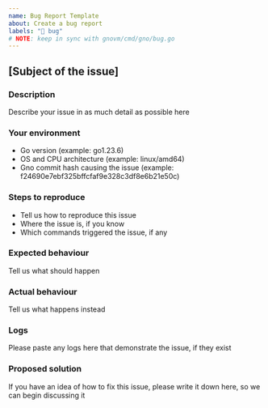 ```yaml
---
name: Bug Report Template
about: Create a bug report
labels: "🐞 bug"
# NOTE: keep in sync with gnovm/cmd/gno/bug.go
---
```


## [Subject of the issue]

### Description

Describe your issue in as much detail as possible here

### Your environment

* Go version (example: go1.23.6)
* OS and CPU architecture (example: linux/amd64)
* Gno commit hash causing the issue (example: f24690e7ebf325bffcfaf9e328c3df8e6b21e50c)

### Steps to reproduce

* Tell us how to reproduce this issue <br />
* Where the issue is, if you know <br />
* Which commands triggered the issue, if any

### Expected behaviour

Tell us what should happen

### Actual behaviour

Tell us what happens instead

### Logs

Please paste any logs here that demonstrate the issue, if they exist

### Proposed solution

If you have an idea of how to fix this issue, please write it down here, so we can begin discussing it
